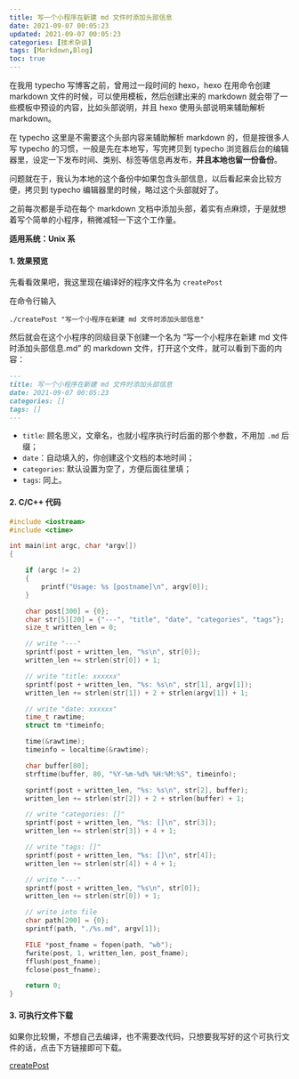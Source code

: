 ```yaml
---
title: 写一个小程序在新建 md 文件时添加头部信息
date: 2021-09-07 00:05:23
updated: 2021-09-07 00:05:23
categories: [技术杂谈]
tags: [Markdown,Blog]
toc: true
---
```


在我用 typecho 写博客之前，曾用过一段时间的 hexo，hexo 在用命令创建 markdown 文件的时候，可以使用模板，然后创建出来的 markdown 就会带了一些模板中预设的内容，比如头部说明，并且 hexo 使用头部说明来辅助解析 markdown。

<!--more-->

在 typecho 这里是不需要这个头部内容来辅助解析 markdown 的，但是按很多人写 typecho 的习惯，一般是先在本地写，写完拷贝到 typecho 浏览器后台的编辑器里，设定一下发布时间、类别、标签等信息再发布，**并且本地也留一份备份**。

问题就在于，我认为本地的这个备份中如果包含头部信息，以后看起来会比较方便，拷贝到 typecho 编辑器里的时候，略过这个头部就好了。

之前每次都是手动在每个 markdown 文档中添加头部，着实有点麻烦，于是就想着写个简单的小程序，稍微减轻一下这个工作量。

**适用系统：Unix 系**

#### 1. 效果预览

先看看效果吧，我这里现在编译好的程序文件名为 `createPost`

在命令行输入

```shell
./createPost "写一个小程序在新建 md 文件时添加头部信息"
```

然后就会在这个小程序的同级目录下创建一个名为 “写一个小程序在新建 md 文件时添加头部信息.md” 的 markdown 文件，打开这个文件，就可以看到下面的内容：

```markdown
---
title: 写一个小程序在新建 md 文件时添加头部信息
date: 2021-09-07 00:05:23
categories: []
tags: []
---
```

* `title`: 顾名思义，文章名，也就小程序执行时后面的那个参数，不用加 `.md` 后缀；
* `date`：自动填入的，你创建这个文档的本地时间；
* `categories`: 默认设置为空了，方便后面往里填；
* `tags`: 同上。

#### 2. C/C++ 代码

```cpp
#include <iostream>
#include <ctime>

int main(int argc, char *argv[])
{

    if (argc != 2)
    {
        printf("Usage: %s [postname]\n", argv[0]);
    }

    char post[300] = {0};
    char str[5][20] = {"---", "title", "date", "categories", "tags"};
    size_t written_len = 0;

    // write "---"
    sprintf(post + written_len, "%s\n", str[0]);
    written_len += strlen(str[0]) + 1;

    // write "title: xxxxxx"
    sprintf(post + written_len, "%s: %s\n", str[1], argv[1]);
    written_len += strlen(str[1]) + 2 + strlen(argv[1]) + 1;

    // write "date: xxxxxx"
    time_t rawtime;
    struct tm *timeinfo;

    time(&rawtime);
    timeinfo = localtime(&rawtime);

    char buffer[80];
    strftime(buffer, 80, "%Y-%m-%d% %H:%M:%S", timeinfo);

    sprintf(post + written_len, "%s: %s\n", str[2], buffer);
    written_len += strlen(str[2]) + 2 + strlen(buffer) + 1;

    // write "categories: []"
    sprintf(post + written_len, "%s: []\n", str[3]);
    written_len += strlen(str[3]) + 4 + 1;

    // write "tags: []"
    sprintf(post + written_len, "%s: []\n", str[4]);
    written_len += strlen(str[4]) + 4 + 1;

    // write "---"
    sprintf(post + written_len, "%s\n", str[0]);
    written_len += strlen(str[0]) + 1;

    // write into file
    char path[200] = {0};
    sprintf(path, "./%s.md", argv[1]);

    FILE *post_fname = fopen(path, "wb");
    fwrite(post, 1, written_len, post_fname);
    fflush(post_fname);
    fclose(post_fname);

    return 0;
}
```

#### 3. 可执行文件下载

如果你比较懒，不想自己去编译，也不需要改代码，只想要我写好的这个可执行文件的话，点击下方链接即可下载。

[createPost](https://gukaifeng.cn/downloads/createPost)